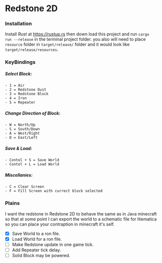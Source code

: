# Redstone 2D

### Installation

Install *Rust* at https://rustup.rs then down load this project and run `cargo run --release` in the terminal project folder.
you also will need to place `resource` folder in `target/release/` folder and it would look like `target/release/resources`.

### KeyBindings

##### Select Block:
    - 1 = Air
    - 2 = Redstone Dust
    - 3 = Redstone Block
    - 4 = Iron
    - 5 = Repeater

##### Change Direction of Block:
    - W = North/Up
    - S = South/Down
    - A = West/Right
    - D = East/Left

##### Save & Load:
    - Contol + S = Save World
    - Contol + L = Load World

##### Miscellanies:
    - C = Clear Screen
    - F = Fill Screen with currect block selected


### Plains

I want the redstone in Redstone 2D to behave the same as in Java minecraft so that at some point I can export the world
to a schematic file for litematica so you can place your contraption in minecraft it's self.

- [x] Save World to a ron file.
- [x] Load World for a ron file.
- [ ] Make Redstone update in one game tick.
- [ ] Add Repeater tick delay.
- [ ] Solid Block may be powered.
